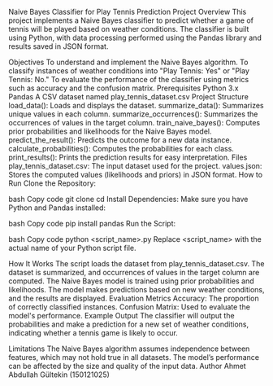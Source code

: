 Naive Bayes Classifier for Play Tennis Prediction
Project Overview
This project implements a Naive Bayes classifier to predict whether a game of tennis will be played based on weather conditions. The classifier is built using Python, with data processing performed using the Pandas library and results saved in JSON format.

Objectives
To understand and implement the Naive Bayes algorithm.
To classify instances of weather conditions into "Play Tennis: Yes" or "Play Tennis: No."
To evaluate the performance of the classifier using metrics such as accuracy and the confusion matrix.
Prerequisites
Python 3.x
Pandas
A CSV dataset named play_tennis_dataset.csv
Project Structure
load_data(): Loads and displays the dataset.
summarize_data(): Summarizes unique values in each column.
summarize_occurrences(): Summarizes the occurrences of values in the target column.
train_naive_bayes(): Computes prior probabilities and likelihoods for the Naive Bayes model.
predict_the_result(): Predicts the outcome for a new data instance.
calculate_probabilities(): Computes the probabilities for each class.
print_results(): Prints the prediction results for easy interpretation.
Files
play_tennis_dataset.csv: The input dataset used for the project.
values.json: Stores the computed values (likelihoods and priors) in JSON format.
How to Run
Clone the Repository:

bash
Copy code
git clone <repository-url>
cd <repository-folder>
Install Dependencies: Make sure you have Python and Pandas installed:

bash
Copy code
pip install pandas
Run the Script:

bash
Copy code
python <script_name>.py
Replace <script_name> with the actual name of your Python script file.

How It Works
The script loads the dataset from play_tennis_dataset.csv.
The dataset is summarized, and occurrences of values in the target column are computed.
The Naive Bayes model is trained using prior probabilities and likelihoods.
The model makes predictions based on new weather conditions, and the results are displayed.
Evaluation Metrics
Accuracy: The proportion of correctly classified instances.
Confusion Matrix: Used to evaluate the model's performance.
Example Output
The classifier will output the probabilities and make a prediction for a new set of weather conditions, indicating whether a tennis game is likely to occur.

Limitations
The Naive Bayes algorithm assumes independence between features, which may not hold true in all datasets.
The model’s performance can be affected by the size and quality of the input data.
Author
Ahmet Abdullah Gültekin (150121025)